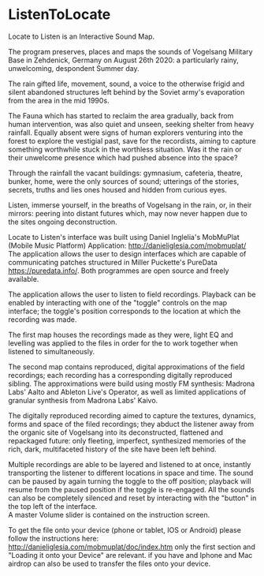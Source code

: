 # ListenToLocate

Locate to Listen is an Interactive Sound Map. 

The program preserves, places and maps the sounds of Vogelsang Military Base in Zehdenick, Germany on August 26th 2020: a particularly rainy, unwelcoming, despondent Summer day.

The rain gifted life, movement, sound, a voice to the otherwise frigid and silent abandoned structures left behind by the Soviet army's evaporation from the area in the mid 1990s. 

The Fauna which has started to reclaim the area gradually, back from human intervention, was also quiet and unseen, seeking shelter from heavy rainfall. Equally absent were signs of human explorers venturing into the forest to explore the vestigial past, save for the recordists, aiming to capture something worthwhile stuck in the worthless situation. Was it the rain or their unwelcome presence which had pushed absence into the space?  

Through the rainfall the vacant buildings: gymnasium, cafeteria, theatre, bunker, home, were the only sources of sound; utterings of the stories, secrets, truths and lies ones housed and hidden from curious eyes. 

Listen, immerse yourself, in the breaths of Vogelsang in the rain, or, in their mirrors: peering into distant futures which, may now never happen due to the sites ongoing deconstruction. 

Locate to Listen's interface was built using Daniel Inglelia's MobMuPlat (Mobile Music Platform) Application: http://danieliglesia.com/mobmuplat/
The application allows the user to design interfaces which are capable of communicating patches structured in Miller Puckette's PureData https://puredata.info/.
Both programmes are open source and freely available. 

The application allows the user to listen to field recordings. Playback can be enabled by interacting with one of the "toggle" controls on the map interface; the toggle's position corresponds to the location at which the recording was made.

The first map houses the recordings made as they were, light EQ and levelling was applied to the files in order for the to work together when listened to simultaneously. 

The second map contains reproduced, digital approximations of the field recordings; each recording has a corresponding digitally reproduced sibling. The approximations were build using mostly FM synthesis: Madrona Labs' Aalto and Ableton Live's Operator, as well as limited applications of granular synthesis from Madrona Labs' Kaivo.   

The digitally reproduced recording aimed to capture the textures, dynamics, forms and space of the filed recordings; they abduct the listener away from the organic site of Vogelsang into its deconstructed, flattened and repackaged future: only fleeting, imperfect, synthesized memories of the rich, dark, multifaceted history of the site have been left behind.  

Multiple recordings are able to be layered and listened to at once, instantly transporting the listener to different locations in space and time. 
The sound can be paused by again turning the toggle to the off position; playback will resume from the paused position if the toggle is re-engaged. All the sounds can also be completely silenced and reset by interacting with the "button" in the top left of the interface.  
A master Volume slider is contained on the instruction screen. 

To get the file onto your device (phone or tablet, IOS or Android) please follow the instructions here:
http://danieliglesia.com/mobmuplat/doc/index.htm
only the first section and "Loading it onto your Device" are relevant.
if you have and Iphone and Mac airdrop can also be used to transfer the files onto your device. 

